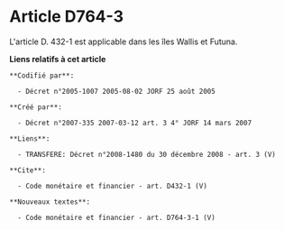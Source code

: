 # Article D764-3

L'article D. 432-1 est applicable dans les îles Wallis et Futuna.

**Liens relatifs à cet article**

	**Codifié par**:

	  - Décret n°2005-1007 2005-08-02 JORF 25 août 2005

	**Créé par**:

	  - Décret n°2007-335 2007-03-12 art. 3 4° JORF 14 mars 2007

	**Liens**:

	  - TRANSFERE: Décret n°2008-1480 du 30 décembre 2008 - art. 3 (V)

	**Cite**:

	  - Code monétaire et financier - art. D432-1 (V)

	**Nouveaux textes**:

	  - Code monétaire et financier - art. D764-3-1 (V)
